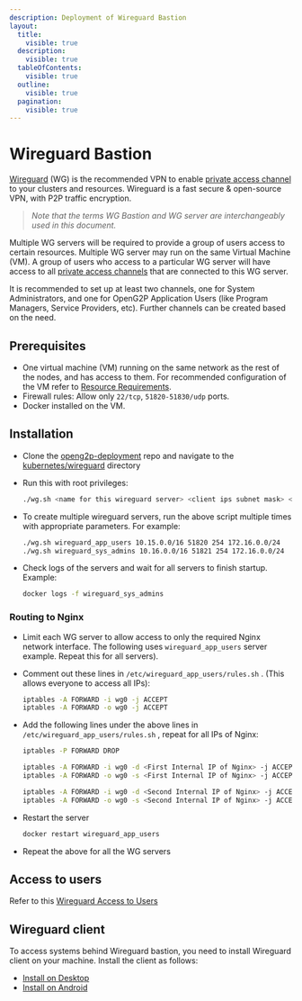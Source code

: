 ```yaml
---
description: Deployment of Wireguard Bastion
layout:
  title:
    visible: true
  description:
    visible: true
  tableOfContents:
    visible: true
  outline:
    visible: true
  pagination:
    visible: true
---
```


# Wireguard Bastion

[Wireguard](https://www.wireguard.com/) (WG) is the recommended VPN to enable [private access channel](../../deployment-guide/private-access-channel.md) to your clusters and resources. Wireguard is a fast secure & open-source VPN, with P2P traffic encryption.

> _Note that the terms WG Bastion and WG server are interchangeably used in this document._

Multiple WG servers will be required to provide a group of users access to certain resources. Multiple  WG server may run on the same Virtual Machine (VM).  A group of users who access to a particular WG server will have access to all [private access channels](../../deployment-guide/private-access-channel.md) that are connected to this WG server.

It is recommended to set up at least two channels, one for System Administrators, and one for OpenG2P Application Users (like Program Managers, Service Providers, etc). Further channels can be created based on the need.

## Prerequisites

* One virtual machine (VM) running on the same network as the rest of the nodes, and has access to them. For recommended configuration of the VM refer to [Resource Requirements](../../hardware-requirements.md).
* Firewall rules: Allow only `22/tcp`, `51820-51830/udp` ports.
* Docker installed on the VM.

## Installation

* Clone the [openg2p-deployment](https://github.com/OpenG2P/openg2p-deployment) repo and navigate to the [kubernetes/wireguard](https://github.com/OpenG2P/openg2p-deployment/tree/main/kubernetes/wireguard) directory
*   Run this with root privileges:

    ```bash
    ./wg.sh <name for this wireguard server> <client ips subnet mask> <port> <no of peers> <subnet mask of the cluster nodes & lbs>
    ```
*   To create multiple wireguard servers, run the above script multiple times with appropriate parameters. For example:

    ```bash
    ./wg.sh wireguard_app_users 10.15.0.0/16 51820 254 172.16.0.0/24
    ./wg.sh wireguard_sys_admins 10.16.0.0/16 51821 254 172.16.0.0/24
    ```
*   Check logs of the servers and wait for all servers to finish startup. Example:

    ```bash
    docker logs -f wireguard_sys_admins
    ```

### Routing to Nginx&#x20;

* Limit each WG server to allow access to only the required Nginx network interface. The following uses `wireguard_app_users` server example. Repeat this for all servers).
*   Comment out these lines in `/etc/wireguard_app_users/rules.sh` . (This allows everyone to access all IPs):

    ```bash
    iptables -A FORWARD -i wg0 -j ACCEPT
    iptables -A FORWARD -o wg0 -j ACCEPT
    ```
*   Add the following lines under the above lines in `/etc/wireguard_app_users/rules.sh` , repeat for all IPs of Nginx:

    ```bash
    iptables -P FORWARD DROP

    iptables -A FORWARD -i wg0 -d <First Internal IP of Nginx> -j ACCEPT
    iptables -A FORWARD -o wg0 -s <First Internal IP of Nginx> -j ACCEPT

    iptables -A FORWARD -i wg0 -d <Second Internal IP of Nginx> -j ACCEPT
    iptables -A FORWARD -o wg0 -s <Second Internal IP of Nginx> -j ACCEPT
    ```
*   Restart the server

    ```bash
    docker restart wireguard_app_users
    ```
* Repeat the above for all the WG servers

## Access to users

Refer to this [Wireguard Access to Users](wireguard-access-to-users.md)

## Wireguard client

To access systems behind Wireguard bastion, you need to install Wireguard client on your machine. Install the client as follows:

* [Install on Desktop](install-wireguard-client-on-machine.md)
* [Install on Android](install-wireguard-app-and-activate-tunnel.md)
